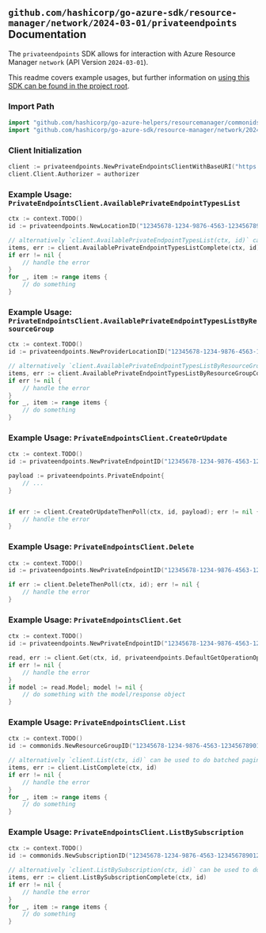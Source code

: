 
## `github.com/hashicorp/go-azure-sdk/resource-manager/network/2024-03-01/privateendpoints` Documentation

The `privateendpoints` SDK allows for interaction with Azure Resource Manager `network` (API Version `2024-03-01`).

This readme covers example usages, but further information on [using this SDK can be found in the project root](https://github.com/hashicorp/go-azure-sdk/tree/main/docs).

### Import Path

```go
import "github.com/hashicorp/go-azure-helpers/resourcemanager/commonids"
import "github.com/hashicorp/go-azure-sdk/resource-manager/network/2024-03-01/privateendpoints"
```


### Client Initialization

```go
client := privateendpoints.NewPrivateEndpointsClientWithBaseURI("https://management.azure.com")
client.Client.Authorizer = authorizer
```


### Example Usage: `PrivateEndpointsClient.AvailablePrivateEndpointTypesList`

```go
ctx := context.TODO()
id := privateendpoints.NewLocationID("12345678-1234-9876-4563-123456789012", "location")

// alternatively `client.AvailablePrivateEndpointTypesList(ctx, id)` can be used to do batched pagination
items, err := client.AvailablePrivateEndpointTypesListComplete(ctx, id)
if err != nil {
	// handle the error
}
for _, item := range items {
	// do something
}
```


### Example Usage: `PrivateEndpointsClient.AvailablePrivateEndpointTypesListByResourceGroup`

```go
ctx := context.TODO()
id := privateendpoints.NewProviderLocationID("12345678-1234-9876-4563-123456789012", "example-resource-group", "location")

// alternatively `client.AvailablePrivateEndpointTypesListByResourceGroup(ctx, id)` can be used to do batched pagination
items, err := client.AvailablePrivateEndpointTypesListByResourceGroupComplete(ctx, id)
if err != nil {
	// handle the error
}
for _, item := range items {
	// do something
}
```


### Example Usage: `PrivateEndpointsClient.CreateOrUpdate`

```go
ctx := context.TODO()
id := privateendpoints.NewPrivateEndpointID("12345678-1234-9876-4563-123456789012", "example-resource-group", "privateEndpointName")

payload := privateendpoints.PrivateEndpoint{
	// ...
}


if err := client.CreateOrUpdateThenPoll(ctx, id, payload); err != nil {
	// handle the error
}
```


### Example Usage: `PrivateEndpointsClient.Delete`

```go
ctx := context.TODO()
id := privateendpoints.NewPrivateEndpointID("12345678-1234-9876-4563-123456789012", "example-resource-group", "privateEndpointName")

if err := client.DeleteThenPoll(ctx, id); err != nil {
	// handle the error
}
```


### Example Usage: `PrivateEndpointsClient.Get`

```go
ctx := context.TODO()
id := privateendpoints.NewPrivateEndpointID("12345678-1234-9876-4563-123456789012", "example-resource-group", "privateEndpointName")

read, err := client.Get(ctx, id, privateendpoints.DefaultGetOperationOptions())
if err != nil {
	// handle the error
}
if model := read.Model; model != nil {
	// do something with the model/response object
}
```


### Example Usage: `PrivateEndpointsClient.List`

```go
ctx := context.TODO()
id := commonids.NewResourceGroupID("12345678-1234-9876-4563-123456789012", "example-resource-group")

// alternatively `client.List(ctx, id)` can be used to do batched pagination
items, err := client.ListComplete(ctx, id)
if err != nil {
	// handle the error
}
for _, item := range items {
	// do something
}
```


### Example Usage: `PrivateEndpointsClient.ListBySubscription`

```go
ctx := context.TODO()
id := commonids.NewSubscriptionID("12345678-1234-9876-4563-123456789012")

// alternatively `client.ListBySubscription(ctx, id)` can be used to do batched pagination
items, err := client.ListBySubscriptionComplete(ctx, id)
if err != nil {
	// handle the error
}
for _, item := range items {
	// do something
}
```
